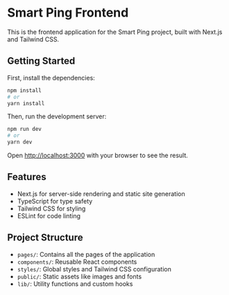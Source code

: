 # Smart Ping Frontend

This is the frontend application for the Smart Ping project, built with Next.js and Tailwind CSS.

## Getting Started

First, install the dependencies:

```bash
npm install
# or
yarn install
```

Then, run the development server:

```bash
npm run dev
# or
yarn dev
```

Open [http://localhost:3000](http://localhost:3000) with your browser to see the result.

## Features

- Next.js for server-side rendering and static site generation
- TypeScript for type safety
- Tailwind CSS for styling
- ESLint for code linting

## Project Structure

- `pages/`: Contains all the pages of the application
- `components/`: Reusable React components
- `styles/`: Global styles and Tailwind CSS configuration
- `public/`: Static assets like images and fonts
- `lib/`: Utility functions and custom hooks